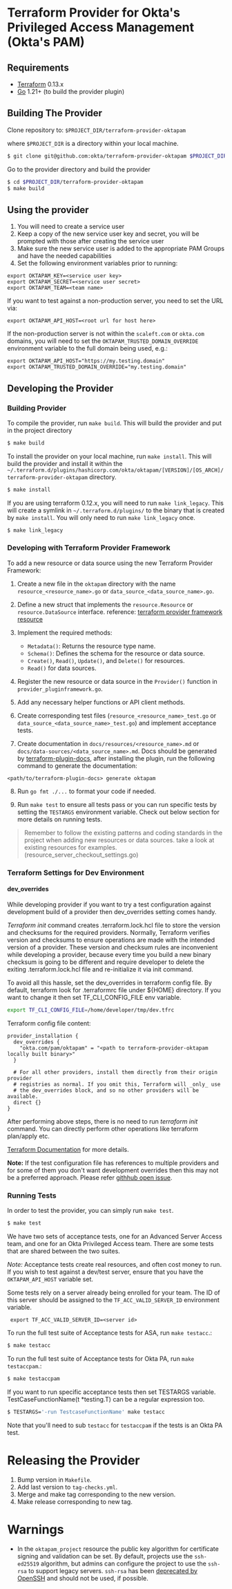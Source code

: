 # Terraform Provider for Okta's Privileged Access Management (Okta's PAM)

## Requirements

-	[Terraform](https://www.terraform.io/downloads.html) 0.13.x
-	[Go](https://golang.org/doc/install) 1.21+ (to build the provider plugin)

## Building The Provider

Clone repository to: `$PROJECT_DIR/terraform-provider-oktapam`

where `$PROJECT_DIR` is a directory within your local machine.

```sh
$ git clone git@github.com:okta/terraform-provider-oktapam $PROJECT_DIR/terraform-provider-oktapam
```

Go to the provider directory and build the provider

```sh
$ cd $PROJECT_DIR/terraform-provider-oktapam
$ make build
```

## Using the provider

1. You will need to create a service user
2. Keep a copy of the new service user key and secret, you will be prompted with those after creating the service user
3. Make sure the new service user is added to the appropriate PAM Groups and have the needed capabilities
4. Set the following environment variables prior to running:

```
export OKTAPAM_KEY=<service user key>
export OKTAPAM_SECRET=<service user secret>
export OKTAPAM_TEAM=<team name>
```

If you want to test against a non-production server, you need to set the URL via: 

```
export OKTAPAM_API_HOST=<root url for host here>
```

If the non-production server is not within the `scaleft.com` or `okta.com` domains, you will need to set the `OKTAPAM_TRUSTED_DOMAIN_OVERRIDE` environment variable to the full domain being used, e.g.:

```
export OKTAPAM_API_HOST="https://my.testing.domain"
export OKTAPAM_TRUSTED_DOMAIN_OVERRIDE="my.testing.domain"
```

## Developing the Provider

### Building Provider
To compile the provider, run `make build`. This will build the provider and put in the project directory

```sh
$ make build
```

To install the provider on your local machine, run `make install`.  This will build the provider and install it within the `~/.terraform.d/plugins/hashicorp.com/okta/oktapam/[VERSION]/[OS_ARCH]/terraform-provider-oktapam` directory.

```sh
$ make install
```

If you are using terraform 0.12.x, you will need to run `make link_legacy`.  This will create a symlink in `~/.terraform.d/plugins/` to the binary that is created by `make install`.  You will only need to run `make link_legacy` once.  

```sh
$ make link_legacy
```

### Developing with Terraform Provider Framework

To add a new resource or data source using the new Terraform Provider Framework:

1. Create a new file in the `oktapam` directory with the name `resource_<resource_name>.go` or `data_source_<data_source_name>.go`.

2. Define a new struct that implements the `resource.Resource` or `resource.DataSource` interface. reference: [terraform provider framework resource](https://developer.hashicorp.com/terraform/plugin/framework/resources)

3. Implement the required methods:
   - `Metadata()`: Returns the resource type name.
   - `Schema()`: Defines the schema for the resource or data source.
   - `Create()`, `Read()`, `Update()`, and `Delete()` for resources.
   - `Read()` for data sources.

4. Register the new resource or data source in the `Provider()` function in `provider_pluginframework.go`.

5. Add any necessary helper functions or API client methods.

6. Create corresponding test files (`resource_<resource_name>_test.go` or `data_source_<data_source_name>_test.go`) and implement acceptance tests.

7. Create documentation in `docs/resources/<resource_name>.md` or `docs/data-sources/<data_source_name>.md`.
Docs should be generated by [terraform-plugin-docs](https://github.com/hashicorp/terraform-plugin-docs), after installing the plugin, run the following command to generate the documentation:
  ```
  <path/to/terraform-plugin-docs> generate oktapam
  ```

8. Run `go fmt ./...` to format your code if needed.

9. Run `make test` to ensure all tests pass or you can run specific tests by setting the `TESTARGS` environment variable. Check out below section for more details on running tests.

> Remember to follow the existing patterns and coding standards in the project when adding new resources or data sources. take a look at existing resources for examples.(resource_server_checkout_settings.go)


### Terraform Settings for Dev Environment

#### dev_overrides

While developing provider if you want to try a test configuration against development build of a provider then dev_overrides
setting comes handy. 

*Terraform init* command creates .terraform.lock.hcl file to store the version and checksums for the required providers.
Normally, Terraform verifies version and checksums to ensure operations are made with the intended version of a provider. 
These version and checksum rules are inconvenient while developing a provider, because every time you build a new binary checksum
is going to be different and require developer to delete the exiting .terraform.lock.hcl file and re-initialize it via init
command.

To avoid all this hassle, set the dev_overrides in terraform config file. By default, terraform look for .terraformrc file
under ${HOME} directory. If you want to change it then set TF_CLI_CONFIG_FILE env variable. 

```sh
export TF_CLI_CONFIG_FILE=/home/developer/tmp/dev.tfrc
```

Terraform config file content:

```
provider_installation {
  dev_overrides {
    "okta.com/pam/oktapam" = "<path to terraform-provider-oktapam locally built binary>" 
  }
  
  # For all other providers, install them directly from their origin provider
  # registries as normal. If you omit this, Terraform will _only_ use
  # the dev_overrides block, and so no other providers will be available.
  direct {}
}
```

After performing above steps, there is no need to run *terraform init* command. You can directly perform other operations
like terraform plan/apply etc.

[Terraform Documentation](https://developer.hashicorp.com/terraform/cli/config/config-file#development-overrides-for-provider-developers)
for more details.

**Note:** If the test configuration file has references to multiple providers and for some of them you don't want development
overrides then this may not be a preferred approach. Please refer [githhub open issue](https://github.com/hashicorp/terraform/issues/27459).

### Running Tests

In order to test the provider, you can simply run `make test`.

```sh
$ make test
```

We have two sets of acceptance tests, one for an Advanced Server Access team, and one for an Okta Privileged Access team.  There are some tests that are shared between the two suites. 

*Note:* Acceptance tests create real resources, and often cost money to run.  If you wish to test against a dev/test server, ensure that you have the `OKTAPAM_API_HOST` variable set.

Some tests rely on a server already being enrolled for your team.  The ID of this server should be assigned to the `TF_ACC_VALID_SERVER_ID` environment variable.

```
 export TF_ACC_VALID_SERVER_ID=<server id>
```

To run the full test suite of Acceptance tests for ASA, run `make testacc`.:

```sh
$ make testacc
```

To run the full test suite of Acceptance tests for Okta PA, run `make testaccpam`.:

```sh
$ make testaccpam
```


If you want to run specific acceptance tests then set TESTARGS variable. TestCaseFunctionName(t *testing.T) can be a regular 
expression too.

```sh
$ TESTARGS='-run TestcaseFunctionName' make testacc
```

Note that you'll need to sub `testacc` for `testaccpam` if the tests is an Okta PA test.

# Releasing the Provider

1. Bump version in `Makefile`.
2. Add last version to `tag-checks.yml`.
3. Merge and make tag corresponding to the new version.
4. Make release corresponding to new tag.

# Warnings

- In the `oktapam_project` resource the public key algorithm for certificate signing and validation can be set. By default, projects use the `ssh-ed25519` algorithm, but admins can configure the project to use the `ssh-rsa` to support legacy servers. `ssh-rsa` has been [deprecated by OpenSSH](https://www.openssh.com/txt/release-8.3) and should not be used, if possible.
